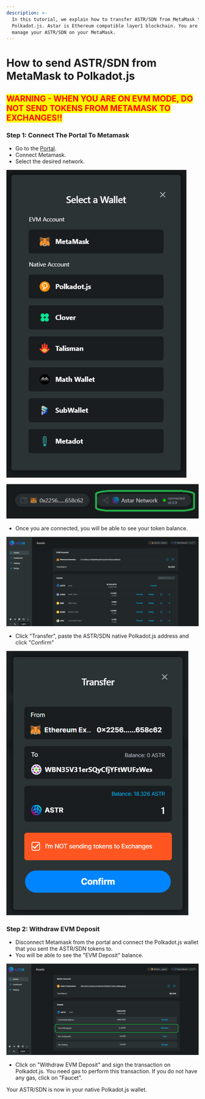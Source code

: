 ```yaml
---
description: >-
  In this tutorial, we explain how to transfer ASTR/SDN from MetaMask to
  Polkadot.js. Astar is Ethereum compatible layer1 blockchain. You are able to
  manage your ASTR/SDN on your MetaMask.
---
```


# How to send ASTR/SDN from MetaMask to Polkadot.js

## <mark style="color:red;">**WARNING - WHEN YOU ARE ON EVM MODE, DO NOT SEND TOKENS FROM METAMASK TO EXCHANGES!!**</mark>

### Step 1: Connect The Portal To Metamask

* Go to the [Portal](https://portal.astar.network).
* Connect Metamask.
* Select the desired network.

![Select Metamask](<../.gitbook/assets/image (107) (1).png>)

![Clcik on the network tab and select the Astar or Shiden.](<../.gitbook/assets/image (122) (1) (1).png>)



* Once you are connected, you will be able to see your token balance.

![Token balances are displayed](<../.gitbook/assets/image (124) (1).png>)

* Click "Transfer", paste the ASTR/SDN native Polkadot.js address and click "Confirm"

![Do not send tokens from Metamask to exchanges.](<../.gitbook/assets/image (116) (1).png>)

### Step 2: Withdraw EVM Deposit

* Disconnect Metamask from the portal and connect the Polkadot.js wallet that you sent the ASTR/SDN tokens to.
* You will be able to see the "EVM Deposit" balance.&#x20;

![](<../.gitbook/assets/image (114).png>)

* Click on "Withdraw EVM Deposit" and sign the transaction on Polkadot.js. You need gas to perform this transaction. If you do not have any gas, click on "Faucet".



Your ASTR/SDN is now in your native Polkadot.js wallet.&#x20;
